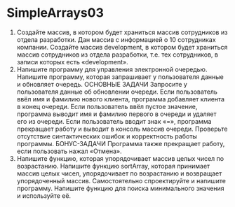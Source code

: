 # SimpleArrays03
1. Создайте массив, в котором будет храниться массив сотрудников из отдела разработки.
Дан массив c информацией о 10 сотрудниках компании. Создайте массив development, в котором будет храниться массив сотрудников из отдела разработки, т.е. тех сотрудников, в записи которых есть «development».
2. Напишите программу для управления электронной очередью.
Напишите программу, которая запрашивает у пользователя данные и обновляет очередь.
ОСНОВНЫЕ ЗАДАЧИ
Запросите у пользователя данные об обновлении очереди.
Если пользователь ввёл имя и фамилию нового клиента, программа добавляет клиента в конец очереди.
Если пользователь ввёл пустое значение, программа выводит имя и фамилию первого в очереди и удаляет его из очереди.
Если пользователь вводит знак «=», программа прекращает работу и выводит в консоль массив очереди.
Проверьте отсутствие синтактических ошибок и корректность работы программы.
БОНУС-ЗАДАЧИ
Программа также прекращает работу, если пользовать нажал «Отмена».
3. Напишите функцию, которая упорядочивает массив целых чисел по возрастанию.
Напишите функцию sortArray, которая принимает массив целых чисел, упорядочивает по возрастанию и возвращает упорядоченный массив.
Самостоятельно спроектируйте и напишите программу.
Напишите функцию для поиска минимального значения и используйте её.
